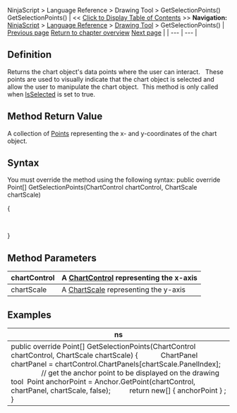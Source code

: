 ﻿
NinjaScript > Language Reference > Drawing Tool > GetSelectionPoints()
GetSelectionPoints()
| << [Click to Display Table of Contents](getselectionpoints.md) >> **Navigation:**     [NinjaScript](ninjascript-1.md) > [Language Reference](language_reference_wip-1.md) > [Drawing Tool](drawing_tools-1.md) > GetSelectionPoints() | [Previous page](getcursor-1.md) [Return to chapter overview](drawing_tools-1.md) [Next page](icon_drawingtool-1.md) |
| --- | --- |
## Definition
Returns the chart object's data points where the user can interact.   These points are used to visually indicate that the chart object is selected and allow the user to manipulate the chart object.  This method is only called when [IsSelected](isselected-1.md) is set to true.
 
## Method Return Value
A collection of [Points](https://msdn.microsoft.com/en-us/library/system.drawing.point%28v=vs.110%29.aspx) representing the x- and y-coordinates of the chart object. 
## 
## Syntax
You must override the method using the following syntax:
public override Point[] GetSelectionPoints(ChartControl chartControl, ChartScale chartScale)  

{  

   

}
## 
## Method Parameters
| chartControl | A [ChartControl](chartcontrol-1.md) representing the x-axis |
| --- | --- |
| chartScale | A [ChartScale](chartscale-1.md) representing the y-axis |
## 
## 
## Examples
| ns |
| --- |
| public override Point[] GetSelectionPoints(ChartControl chartControl, ChartScale chartScale) {            ChartPanel chartPanel = chartControl.ChartPanels[chartScale.PanelIndex];                   // get the anchor point to be displayed on the drawing tool  Point anchorPoint = Anchor.GetPoint(chartControl, chartPanel, chartScale, false);          return new[] { anchorPoint } ; } |

